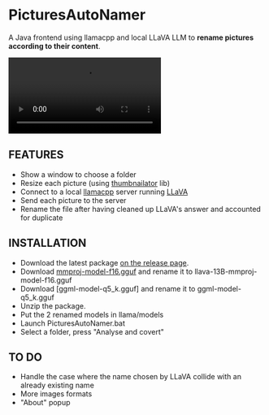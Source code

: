 # PicturesAutoNamer

A Java frontend using llamacpp and local LLaVA LLM to **rename pictures according to their content**.

![](demo.mp4)



## FEATURES
* Show a window to choose a folder
* Resize each picture (using [thumbnailator](https://github.com/coobird/thumbnailator) lib)
* Connect to a local [llamacpp](https://github.com/ggerganov/llama.cpp) server running [LLaVA](https://llava.hliu.cc/)
* Send each picture to the server
* Rename the file after having cleaned up LLaVA's answer and accounted for duplicate

## INSTALLATION
* Download the latest package [on the release page](https://gitlab.com/marclv/picturesautonamer/-/releases).
* Download [mmproj-model-f16.gguf](https://huggingface.co/PsiPi/liuhaotian_llava-v1.5-13b-GGUF/blob/main/mmproj-model-f16.gguf) and rename it to llava-13B-mmproj-model-f16.gguf
* Download [ggml-model-q5_k.gguf] and rename it to ggml-model-q5_k.gguf
* Unzip the package.
* Put the 2 renamed models in llama/models
* Launch PicturesAutoNamer.bat
* Select a folder, press "Analyse and covert"

## TO DO
* Handle the case where the name chosen by LLaVA collide with an already existing name
* More images formats
* "About" popup